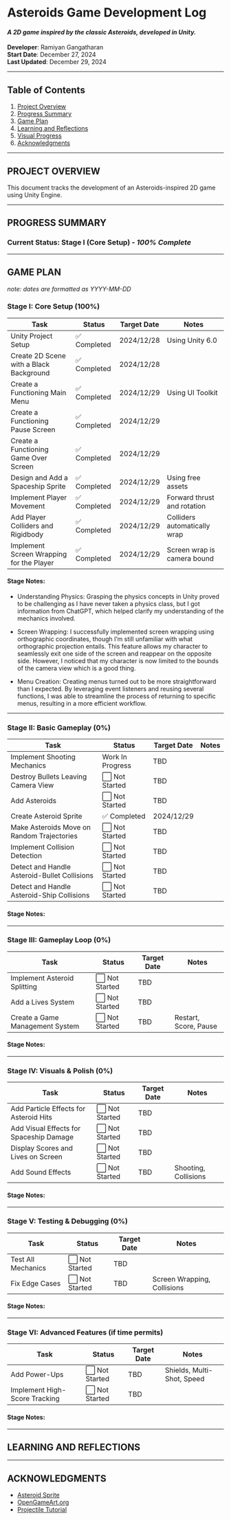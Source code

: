 # **Asteroids Game Development Log**
#### _A 2D game inspired by the classic Asteroids, developed in Unity._

**Developer**: Ramiyan Gangatharan <br>
**Start Date**: December 27, 2024  <br>
**Last Updated**: December 29, 2024  <br>

---

## **Table of Contents**
1. [Project Overview](#project-overview)
2. [Progress Summary](#progress-summary)
3. [Game Plan](#game-plan)
4. [Learning and Reflections](#learning-and-reflections)
5. [Visual Progress](#visual-progress)
6. [Acknowledgments](#acknowledgments)

---

## **PROJECT OVERVIEW**
This document tracks the development of an Asteroids-inspired 2D game using Unity Engine. 

---

## **PROGRESS SUMMARY**
### Current Status: **Stage I (Core Setup)** - *100% Complete*  

---

## **GAME PLAN**

_note: dates are formatted as YYYY-MM-DD_

### **Stage I: Core Setup (100%)**
| Task                                       | Status       | Target Date         | Notes                         |
|--------------------------------------------|--------------|---------------------|-------------------------------|
| Unity Project Setup                        | ✅ Completed | 2024/12/28 | Using Unity 6.0               |
| Create 2D Scene with a Black Background    | ✅ Completed | 2024/12/28 |                               |
| Create a Functioning Main Menu             | ✅ Completed | 2024/12/29 | Using UI Toolkit              |
| Create a Functioning Pause Screen          | ✅ Completed | 2024/12/29 |                               |
| Create a Functioning Game Over Screen      | ✅ Completed | 2024/12/29 |                               |
| Design and Add a Spaceship Sprite          | ✅ Completed | 2024/12/29 | Using free assets             |
| Implement Player Movement                  | ✅ Completed | 2024/12/29 | Forward thrust and rotation   |
| Add Player Colliders and Rigidbody         | ✅ Completed | 2024/12/29 | Colliders automatically wrap  |
| Implement Screen Wrapping for the Player   | ✅ Completed | 2024/12/29 | Screen wrap is camera bound   |

#### Stage Notes:
- Understanding Physics: Grasping the physics concepts in Unity proved to be challenging as I have never taken a physics class, but I got information from ChatGPT, which helped clarify my understanding of the mechanics involved.

- Screen Wrapping: I successfully implemented screen wrapping using orthographic coordinates, though I’m still unfamiliar with what orthographic projection entails. This feature allows my character to seamlessly exit one side of the screen and reappear on the opposite side. However, I noticed that my character is now limited to the bounds of the camera view which is a good thing.

- Menu Creation: Creating menus turned out to be more straightforward than I expected. By leveraging event listeners and reusing several functions, I was able to streamline the process of returning to specific menus, resulting in a more efficient workflow.

---

### **Stage II: Basic Gameplay (0%)**
| Task                                       | Status       | Target Date         | Notes                         |
|--------------------------------------------|--------------|---------------------|-------------------------------|
| Implement Shooting Mechanics               | Work In Progress | TBD    |                               |
| Destroy Bullets Leaving Camera View        | ⬜ Not Started | TBD    |                               |
| Add Asteroids                              | ⬜ Not Started | TBD    |                               |
| Create Asteroid Sprite                     | ✅ Completed | 2024/12/29    |                               |
| Make Asteroids Move on Random Trajectories | ⬜ Not Started | TBD    |                               |
| Implement Collision Detection              | ⬜ Not Started | TBD    |                               |
| Detect and Handle Asteroid-Bullet Collisions| ⬜ Not Started | TBD   |                               |
| Detect and Handle Asteroid-Ship Collisions | ⬜ Not Started | TBD    |                               |

#### Stage Notes:

---

### **Stage III: Gameplay Loop (0%)**
| Task                                       | Status       | Target Date         | Notes                         |
|--------------------------------------------|--------------|---------------------|-------------------------------|
| Implement Asteroid Splitting               | ⬜ Not Started | TBD    |                               |
| Add a Lives System                         | ⬜ Not Started | TBD    |                               |
| Create a Game Management System            | ⬜ Not Started | TBD    | Restart, Score, Pause         |

#### Stage Notes:

---

### **Stage IV: Visuals & Polish (0%)**
| Task                                       | Status       | Target Date         | Notes                         |
|--------------------------------------------|--------------|---------------------|-------------------------------|
| Add Particle Effects for Asteroid Hits     | ⬜ Not Started | TBD    |                               |
| Add Visual Effects for Spaceship Damage    | ⬜ Not Started | TBD    |                               |
| Display Scores and Lives on Screen         | ⬜ Not Started | TBD    |                               |
| Add Sound Effects                          | ⬜ Not Started | TBD    | Shooting, Collisions          |

#### Stage Notes:

---

### **Stage V: Testing & Debugging (0%)**
| Task                                       | Status       | Target Date         | Notes                         |
|--------------------------------------------|--------------|---------------------|-------------------------------|
| Test All Mechanics                         | ⬜ Not Started | TBD   |                               |
| Fix Edge Cases                             | ⬜ Not Started | TBD   | Screen Wrapping, Collisions   |

#### Stage Notes:

---

### **Stage VI: Advanced Features (if time permits)**
| Task                                       | Status       | Target Date         | Notes                         |
|--------------------------------------------|--------------|---------------------|-------------------------------|
| Add Power-Ups                              | ⬜ Not Started | TBD   | Shields, Multi-Shot, Speed    |
| Implement High-Score Tracking              | ⬜ Not Started | TBD   |                               |

#### Stage Notes:

---

## **LEARNING AND REFLECTIONS**

---

## **ACKNOWLEDGMENTS**
- [Asteroid Sprite](https://millionthvector.blogspot.com/p/free-sprites.html)
- [OpenGameArt.org](https://opengameart.org/)
- [Projectile Tutorial](https://youtu.be/8TqY6p-PRcs)
